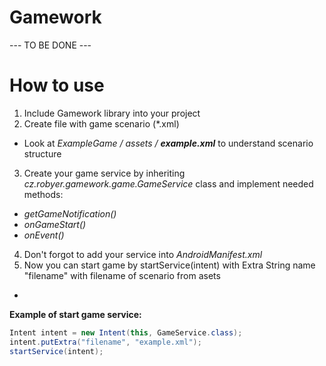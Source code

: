 Gamework
========
--- TO BE DONE ---


How to use
==========
1. Include Gamework library into your project
2. Create file with game scenario (*.xml)
  - Look at *ExampleGame / assets /* ***example.xml*** to understand scenario structure
3. Create your game service by inheriting *cz.robyer.gamework.game.GameService* class and implement needed methods:
  - *getGameNotification()*
  - *onGameStart()*
  - *onEvent()*
4. Don't forgot to add your service into *AndroidManifest.xml*
5. Now you can start game by startService(intent) with Extra String name "filename" with filename of scenario from asets

-
**Example of start game service:**
```java
Intent intent = new Intent(this, GameService.class);
intent.putExtra("filename", "example.xml");
startService(intent);
```

